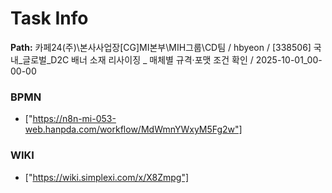 # Task Info

**Path:** 카페24(주)\본사사업장\[CG]MI본부\MIH그룹\CD팀 / hbyeon / [338506] 국내_글로벌_D2C 배너 소재 리사이징 _ 매체별 규격·포맷 조건 확인 / 2025-10-01_00-00-00

### BPMN
- ["https://n8n-mi-053-web.hanpda.com/workflow/MdWmnYWxyM5Fg2w"]

### WIKI
- ["https://wiki.simplexi.com/x/X8Zmpg"]

